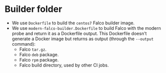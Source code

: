 # Builder folder

* We use `Dockerfile` to build the `centos7` Falco builder image.
* We use `modern-falco-builder.Dockerfile` to build Falco with the modern probe and return it as a Dockerfile output. This Dockerfile doesn't generate a Docker image but returns as output (through the `--output` command):
  * Falco `tar.gz`.
  * Falco `deb` package.
  * Falco `rpm` package.
  * Falco build directory, used by other CI jobs.
